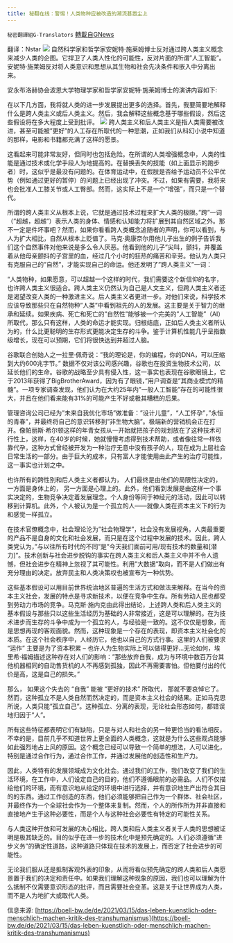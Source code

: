 ```yaml
---
title: 秘翻在线：警惕！人类物种应被改造的潮流甚嚣尘上
---
```

`秘密翻譯組G-Translators` [轉載自GNews](https://gnews.org/zh-hans/1563087/)

翻译：Nstar
![](https://assets.gnews.org/wp-content/uploads/2021/09/Screenshot-2021-09-29-232937.jpg)
自然科学家和哲学家安妮特·施莱姆博士反对通过跨人类主义概念来减少人类的企图。它捍卫了人类人性化的可能性，反对片面的所谓”人工智能”。安妮特·施莱姆反对将人类意识和思想从其生物和社会先决条件和嵌入中分离出来。

安永布洛赫协会波恩大学物理学家和哲学家安妮特·施莱姆博士的演讲内容如下:

在以下几方面，我将就人类的进一步发展提出更多的选择。首先，我要简要地解释什么是跨人类主义或后人类主义。然后，我会解释这些概念基于哪些假设，然后这些假设将在多大程度上受到批评。
![](https://assets.gnews.org/wp-content/uploads/2021/09/11-39.png)
跨人类主义和后人类主义是指人类需要被改进，甚至可能被”更好”的人工存在所取代的一种思潮，正如我们从科幻小说中知道的那样，电影和书籍都充满了这样的愿景。

这看起来可能非常友好，但同时也包括危险。在所谓的人类增强概念中，人类的性能是通过技术或化学手段人为地提高的。在替换丢失的技能（如上面显示的跑步者）时，这似乎是最没有问题的。在体育运动中，在假肢是否给予运动员不公平优势（例如通过更好的暂停）的问题上已经出现了冲突。不过，如果有需要，我将来也会批准人工膝关节或人工臀部。然而，这实际上不是一个”增强”，而只是一个替代。

所谓的跨人类主义从根本上说，它就是通过技术过程来扩大人类的极限。”跨”一词（”超越，超越”）表示人类的身体、情感和认知能力将扩展到其自然区域之外。那不一定是件坏事吧？然而，如果你看看跨人类概念追随者的声明，你可以看到，与人为扩大相比，自然从根本上贬值了。马克·奥康奈尔用他儿子出生的例子告诉我们这个自然事件对他来说是多么令人厌恶。他看到他的儿子”尖叫，颤抖，并覆盖着从他母亲颤抖的子宫里的血，经过几个小时的狂热的痛苦和辛劳。他认为人类只有克服自己的”自然”，才能实现自己的命运。他还发明了”跨人类主义”一词：

“人类物种，如果愿意，可以超越一个这样的时代，我们需要这个新信仰的名字，也许跨人类主义很适合。跨人类主义仍然认为自己是人文主义，但跨人类主义者还是渴望改变人类的一种激进主义。后人类主义者更进一步。对他们来说，科学技术应该导致那些只在自然物种”人类”中看到祖先的人的发展。这主要是关于智力的继承和延续。如果疾病、死亡和死亡的”自然性”能够被一个完美的”人工智能”（AI）所取代，那么只有这样，人类的命运才能实现。归根结底，正如后人类主义者所认为的，什么比更聪明的生存形式更能决定生存的斗争。鉴于计算机性能几乎呈指数级增长，现在可以预期，它们将很快达到并超过人脑。

谷歌联合创始人之一拉里·佩奇说：”我的理论是，你的编程，你的DNA，可以压缩到大约600兆字节。” 数据不仅对该公司感兴趣，谷歌也在投资生物技术公司，以延长他们的生命。谷歌的战略至少具有侵入性，这一事实也表现在谷歌眼镜上，它于2013年获得了BigBrotherAward，因为有了眼镜，”用户调查是”其商业模式的精髓”。一项专家调查发现，他们认为在大约25年内”一般人工智能”存在的可能性很大，并且在他们看来能有31%的可能产生不好或极其糟糕的后果。

管理咨询公司已经为”未来自我优化市场”做准备：”设计儿童”，“人工怀孕”，”永恒的青春”，并最终将自己的意识转移到”非生物大脑”。极端新的营销机会正在打开。像帕丽斯·希尔顿这样的年青女孩从一开始就把孩子的规划放在了这种技术可行性上，这样，在40岁的时候，她就慢慢考虑得到技术帮助，或者像往常一样依靠代孕，这种方式曾经被开发为一种治疗无意中没有孩子的人，现在成为上层社会日常生活的一部分。由于巨大的成本，只有富人才能使用由此产生的治疗可能性，这一事实也计划之中。

也许所有的跨性别和后人类主义者都认为， 人们最终是由他们的局限性决定的， 一方面是身体上的， 另一方面是心理上的。此外，他们看到发展是由这样一个事实决定的，生物竞争决定着发展理念。个人身份等同于神经元的活动，因此可以转移到计算机。此外，个人被认为是一个孤立的人——就像人类在资本主义下的行为和感觉一样孤立。

在技术官僚概念中，社会理论沦为”社会物理学”，社会没有发展视角。人类最重要的产品不是自身的文化和社会发展，而只是在这个过程中发展的技术。因此，跨人类党认为，”与以往所有时代的不同”是”今天我们面前可用/现有技术的数量和[潜力]”。技术创新与社会进步脱钩的事实在跨人类主义和后人类主义中并不令人遗憾，但社会进步在精神上忽视了其可能性。利用”大数据”取向，而不是人们做出有充分理由的决定。放弃民主和人类决策权也被宣布为一种优势。

这些基本假设可以用目前世界统治地区普遍的生活方式和做法来解释。在当今的资本主义社会，发展的特点是寻求新技术，以便在竞争中生存。所有劳动人民也都受到劳动力市场的竞争。马克斯·施内克由此得出结论，上述跨人类和后人类主义的基本假设与那些只以这些生活经历为基础的人非常接近，这是可以理解的。在为技术进步而生存的斗争中成为一个孤立的人，与经验是一致的。这不仅仅是想象，而是思想再现的客观面貌。然而，这种现象是一个存在的表现，即资本主义社会化的本质。在这个社会秩序中，人经历它，他也以自己的方式行事。这里的人们被要求 “运作” 主要是为了资本积累 – 也许人为生物实际上可以做得更好…无论如何，埃里希·福姆描述这种存在对人们的影响：”那些放弃自我，成为与环境中数百万台其他机器相同的自动售货机的人不再感到孤独，因此不再需要害怕。但他要付出的代价是高，这是自己的损失。”

那么， 如果这个失去的 “自我” 能被 “更好的技术” 所取代， 那就不要哀悼它了。然而，这种孤立不是人类自然而然决定的，而是资本主义社会的结果。正如马克思所说，人类只能”孤立自己”。这种孤立、分离的表现，无论社会形态如何，都错误地归因于”人”。

所有这些特征都表明它们有缺陷，只是与对人和社会的另一种更恰当的看法相反。不幸的是，目前几乎不知道世界上更全面的人类概念，这就是为什么这些观点能够如此强烈地占上风的原因。这个概念已经可以导致一个简单的想法，人可以进化，特别是通过合作行为，通过合作工作，并通过发展他的创造性和生产力。

因此，人类特有的发展领域成为文化社会。通过我们的工作，我们改变了我们的生活环境，在工作中，人们设定自己的目的，他们不遵循眼前的必需品。人们不仅描绘他们的环境，而有意识地从给定的环境中进行选择，并有意识地生产出符合其目的的东西。通过工作创造的东西，他们必须能够把自己作为一个群体、社会社区，并最终作为一个全球社会作为一个整体来复制。然而，个人的所作所为并非直接和直接地产生于这种必要性，而是个人与这种社会必要性有特定的可能性关系。

与人类这种开放和可发展的决心相比，跨人类和后人类主义者关于人类的思想被证明是极其缺乏的。目的似乎在进一步的技术化中是预先确定的。人们必须遵循”进步义务”的确定性道路，这种道路只体现在技术的发展上，而否定了社会进步的可能性。

无论我们服从还是抵制客观外表的印象，从而将看似预先确定的跨人类和后人类愿景置于我们的决定和责任中。如果我们理解这种现象的原因，我们也可以理解为什么抵制不仅需要意识形态的批评，而且需要社会变革。这是关于让世界成为人类， 而不是人为地扩大或取代人类。

信息来源: [https://boell-bw.de/de/2021/03/15/das-leben-kuenstlich-oder-menschlich-machen-kritik-des-transhumanismus](https://boell-bw.de/de/2021/03/15/das-leben-kuenstlich-oder-menschlich-machen-kritik-des-transhumanismus)
